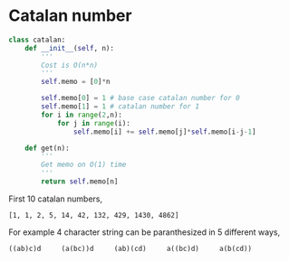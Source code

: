 
Catalan number
==============

```python
class catalan:
    def __init__(self, n):
        '''
        Cost is O(n*n)
        '''
        self.memo = [0]*n

        self.memo[0] = 1 # base case catalan number for 0
        self.memo[1] = 1 # catalan number for 1
        for i in range(2,n):
            for j in range(i):
                self.memo[i] += self.memo[j]*self.memo[i-j-1]

    def get(n):
        '''
        Get memo on O(1) time
        '''
        return self.memo[n]
```

First 10 catalan numbers,

```
[1, 1, 2, 5, 14, 42, 132, 429, 1430, 4862]
```

For example 4 character string can be paranthesized in 5 different ways,

```
((ab)c)d     (a(bc))d     (ab)(cd)     a((bc)d)     a(b(cd))
```
